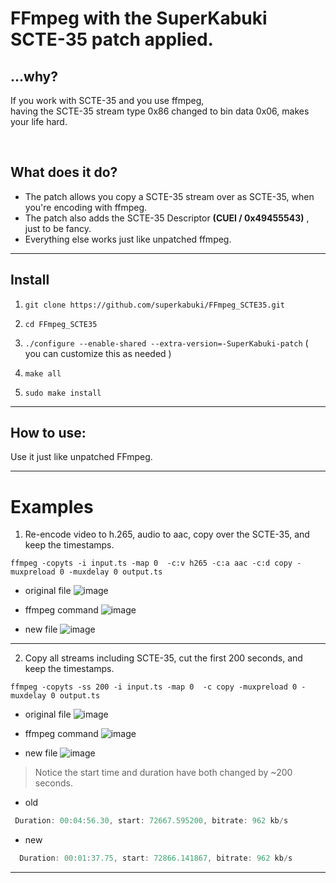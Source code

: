# FFmpeg with the SuperKabuki SCTE-35 patch applied.

## ...why?
If you work with SCTE-35 and you use ffmpeg,<br> having the SCTE-35 stream type 0x86 changed to bin data 0x06, makes your life hard.

<br>


## What does it do?

* The patch  allows you copy a SCTE-35 stream over as SCTE-35, when you're encoding with ffmpeg.
* The patch also adds the SCTE-35 Descriptor __(CUEI / 0x49455543)__ , just to be fancy.
* Everything else works just like unpatched ffmpeg.
---


## Install 


1.    `git clone https://github.com/superkabuki/FFmpeg_SCTE35.git`

2.    `cd FFmpeg_SCTE35`

3.    `./configure --enable-shared --extra-version=-SuperKabuki-patch` ( you can customize this as needed )

4.    `make all`

5.    `sudo make install`

---

## How to use:

Use it just like unpatched FFmpeg.

---

# Examples

1.  Re-encode video to h.265, audio to aac, copy over the SCTE-35, and keep the timestamps.


```smalltalk
ffmpeg -copyts -i input.ts -map 0  -c:v h265 -c:a aac -c:d copy -muxpreload 0 -muxdelay 0 output.ts
```



* original file
![image](https://github.com/user-attachments/assets/b8816336-37a8-439e-87a1-d904f2815d7c)

* ffmpeg command
![image](https://github.com/user-attachments/assets/3c0190b0-479e-40ce-9c2e-9168919489a8)

* new file
![image](https://github.com/user-attachments/assets/2b76b386-814f-431b-a07a-a6eaa7001a12)

---

2. Copy all streams including SCTE-35, cut the first 200 seconds, and keep the timestamps.

```smalltalk
ffmpeg -copyts -ss 200 -i input.ts -map 0  -c copy -muxpreload 0 -muxdelay 0 output.ts
```

* original file
![image](https://github.com/user-attachments/assets/30d88882-0814-4609-92fc-53ef29e77bae)

* ffmpeg command
 ![image](https://github.com/user-attachments/assets/21b1b49a-c9a2-4e8b-8322-2b4f5755a51e)

* new file
![image](https://github.com/user-attachments/assets/f2cf31c6-90a4-428c-97bd-4ca82823fc71)


> Notice the start time and duration have both changed by ~200 seconds.

* old
```js
 Duration: 00:04:56.30, start: 72667.595200, bitrate: 962 kb/s
```
* new
```js
  Duration: 00:01:37.75, start: 72866.141867, bitrate: 962 kb/s
```
---

